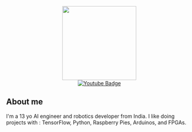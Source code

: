 <div id="header" align="center">
  <img src="https://media.giphy.com/media/h408T6Y5GfmXBKW62l/giphy.gif" width="200"/>
</div>
<div id="badges" align="center">
   <a href="your-youtube-URL">
    <img src="https://img.shields.io/badge/YouTube-red?style=for-the-badge&logo=youtube&logoColor=white" alt="Youtube Badge"/>
  </a>
</div>

## About me
I'm a 13 yo AI engineer and robotics developer from India. I like doing projects with : TensorFlow, Python, Raspberry Pies, Arduinos, and FPGAs.
